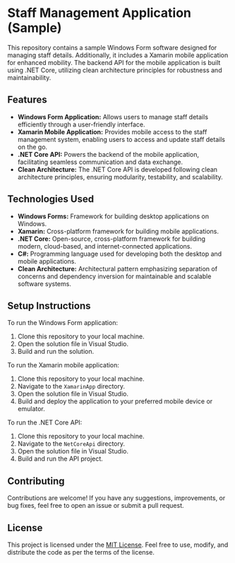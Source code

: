 
# Staff Management Application (Sample)

This repository contains a sample Windows Form software designed for managing staff details. Additionally, it includes a Xamarin mobile application for enhanced mobility. The backend API for the mobile application is built using .NET Core, utilizing clean architecture principles for robustness and maintainability.

## Features

- **Windows Form Application:** Allows users to manage staff details efficiently through a user-friendly interface.
- **Xamarin Mobile Application:** Provides mobile access to the staff management system, enabling users to access and update staff details on the go.
- **.NET Core API:** Powers the backend of the mobile application, facilitating seamless communication and data exchange.
- **Clean Architecture:** The .NET Core API is developed following clean architecture principles, ensuring modularity, testability, and scalability.

## Technologies Used

- **Windows Forms:** Framework for building desktop applications on Windows.
- **Xamarin:** Cross-platform framework for building mobile applications.
- **.NET Core:** Open-source, cross-platform framework for building modern, cloud-based, and internet-connected applications.
- **C#:** Programming language used for developing both the desktop and mobile applications.
- **Clean Architecture:** Architectural pattern emphasizing separation of concerns and dependency inversion for maintainable and scalable software systems.

## Setup Instructions

To run the Windows Form application:
1. Clone this repository to your local machine.
2. Open the solution file in Visual Studio.
3. Build and run the solution.

To run the Xamarin mobile application:
1. Clone this repository to your local machine.
2. Navigate to the `XamarinApp` directory.
3. Open the solution file in Visual Studio.
4. Build and deploy the application to your preferred mobile device or emulator.

To run the .NET Core API:
1. Clone this repository to your local machine.
2. Navigate to the `NetCoreApi` directory.
3. Open the solution file in Visual Studio.
4. Build and run the API project.

## Contributing

Contributions are welcome! If you have any suggestions, improvements, or bug fixes, feel free to open an issue or submit a pull request.

## License

This project is licensed under the [MIT License](LICENSE). Feel free to use, modify, and distribute the code as per the terms of the license.
